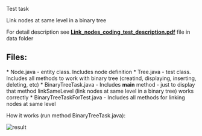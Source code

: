 Test task

Link nodes at same level in a binary tree

For detail description see <a href="../../raw/master/data/Link_nodes_test_description.pdf"><b>Link_nodes_coding_test_description.pdf</b></a> file in data folder

<h2>Files:</h2>
* Node.java - entity class. Includes node definition
* Tree.java - test class. Includes all methods to work with binary tree (creatind, displaying, inserting, deleting, etc)
* BinaryTreeTask.java - Includes <b>main</b> method - just to display that method linkSameLevel (link nodes at same level in a binary tree) works correctly
* BinaryTreeTaskForTest.java - Includes all methods for linking nodes at same level

How it works (run method BinaryTreeTask.java):

<img alt="result"
       src="https://github.com/vovs/binary-tree-testtask/blob/master/data/screenshot.png" />
